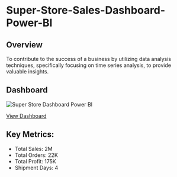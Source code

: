 # Super-Store-Sales-Dashboard-Power-BI

##  Overview

To contribute to the success of a business by utilizing data analysis techniques, specifically focusing on time series analysis, to provide valuable insights. 

## Dashboard


![Super Store Dashboard Power BI](https://github.com/user-attachments/assets/ee7b0c1e-8875-4df0-a366-477ba003f918)


<a href = "https://github.com/Tehreem112/Super-Store-Sales-Dashboard-Power-BI/blob/main/Super%20Store%20Dashboard%20Power%20BI.png"> View Dashboard</a>


## Key Metrics:
- Total Sales: 2M
- Total Orders: 22K
- Total Profit: 175K
- Shipment Days: 4




